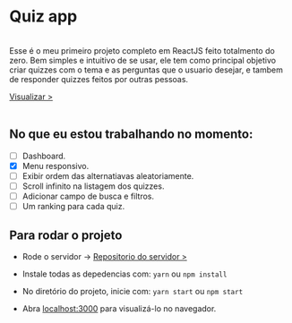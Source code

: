 # Quiz app



<br/>Esse é o meu primeiro projeto completo em ReactJS feito totalmento do zero. Bem simples e intuitivo de se usar, ele tem como principal objetivo criar quizzes com o tema e as perguntas que o usuario desejar, e tambem de responder quizzes feitos por outras pessoas.

[Visualizar >](http://quizapp.luanmiqueias.com.br)
<br/>
<br/>
## No que eu estou trabalhando no momento:
- [ ] Dashboard.
- [X] Menu responsivo. 
- [ ] Exibir ordem das alternatiavas aleatoriamente. 
- [ ] Scroll infinito na listagem dos quizzes.
- [ ] Adicionar campo de busca e filtros.
- [ ] Um ranking para cada quiz.

## Para rodar o projeto
- Rode o servidor -> [Repositorio do servidor >](https://github.com/LuanMiqueias/server-quizapp)


- Instale todas as depedencias com: `yarn` ou `npm install`

- No diretório do projeto, inicie com: `yarn start` ou `npm start`

- Abra [localhost:3000](http://localhost:3000) para visualizá-lo no navegador.
